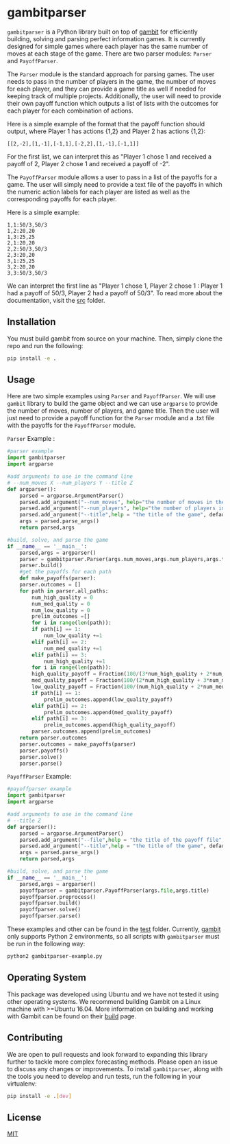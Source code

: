 ﻿# gambitparser

`gambitparser` is a Python library built on top of [gambit](https://gambitproject.readthedocs.io/en/latest/pyapi.html) for efficiently building, solving and parsing perfect information games. It is currently designed for simple games where each player has the same number of moves at each stage of the game. There are two parser modules: `Parser` and `PayoffParser`.

The `Parser` module is the standard approach for parsing games. The user needs to pass in the number of players in the game, the number of moves for each player, and they can provide a game title as well if needed for keeping track of multiple projects. Additionally, the user will need to provide their own payoff function which outputs a list of lists with the outcomes for each player for each combination of actions.

Here is a simple example of the format that the payoff function should output, where Player 1 has actions {1,2} and Player 2 has actions {1,2}:

	[[2,-2],[1,-1],[-1,1],[-2,2],[1,-1],[-1,1]]

For the first list, we can interpret this as "Player 1 chose 1 and received a payoff of 2, Player 2 chose 1 and received a payoff of -2".

The `PayoffParser` module allows a user to pass in a list of the payoffs for a game. The user will simply need to provide a text file of the payoffs in which the numeric action labels for each player are listed as well as the corresponding payoffs for each player.

Here is a simple example:

	1,1:50/3,50/3
	1,2:20,20
	1,3:25,25
	2,1:20,20
	2,2:50/3,50/3
	2,3:20,20
	3,1:25,25
	3,2:20,20
	3,3:50/3,50/3

We can interpret the first line as "Player 1 chose 1, Player 2 chose 1 : Player 1 had a payoff of 50/3, Player 2 had a payoff of 50/3". To read more about the documentation, visit the [src](https://github.com/baileymorton989/gambitparser_private/tree/master/src) folder.

## Installation

You must build gambit from source on your machine. Then, simply clone the repo and run the following:

```bash
pip install -e .
```

## Usage

Here are two simple examples using `Parser` and `PayoffParser`. We will use `gambit` library to build the game object and we can use `argparse` to provide the number of moves, number of players, and game title. Then the user will just need to provide a payoff function for the `Parser` module and a .txt file with the payoffs for the `PayoffParser` module.

`Parser` Example : 

```python
#parser example 	
import gambitparser
import argparse 

#add arguments to use in the command line
# --num_moves X --num_players Y --title Z
def argparser():
    parsed = argparse.ArgumentParser()
    parsed.add_argument("--num_moves", help="the number of moves in the game", default = 2)
    parsed.add_argument("--num_players", help="the number of players in the game", default =2)
    parsed.add_argument("--title",help = "the title of the game", default="Game")
    args = parsed.parse_args()
    return parsed,args

#build, solve, and parse the game
if __name__ == '__main__':
    parsed,args = argparser()
    parser = gambitparser.Parser(args.num_moves,args.num_players,args.title)
    parser.build()
    #get the payoffs for each path
    def make_payoffs(parser):
	parser.outcomes = []
	for path in parser.all_paths:
	    num_high_quality = 0
	    num_med_quality = 0
	    num_low_quality = 0
	    prelim_outcomes =[]
	    for i in range(len(path)):
		if path[i] == 1:
		    num_low_quality +=1
		elif path[i] == 2:
		    num_med_quality +=1
		elif path[i] == 3:
		    num_high_quality +=1
	    for i in range(len(path)):
		high_quality_payoff = Fraction(100/(3*num_high_quality + 2*num_med_quality + num_low_quality)).limit_denominator(10)
		med_quality_payoff = Fraction(100/(2*num_high_quality + 3*num_med_quality + 2*num_low_quality)).limit_denominator(10)
		low_quality_payoff = Fraction(100/(num_high_quality + 2*num_med_quality + 3*num_low_quality)).limit_denominator(10)
		if path[i] == 1:
		    prelim_outcomes.append(low_quality_payoff)
		elif path[i] == 2:
		    prelim_outcomes.append(med_quality_payoff)
		elif path[i] == 3:
		    prelim_outcomes.append(high_quality_payoff)                      
	    parser.outcomes.append(prelim_outcomes)
	return parser.outcomes
    parser.outcomes = make_payoffs(parser)
    parser.payoffs()
    parser.solve()
    parser.parse()
```

`PayoffParser` Example:

```python
#payoffparser example
import gambitparser
import argparse

#add arguments to use in the command line
# --title Z
def argparser():
    parsed = argparse.ArgumentParser()                            
    parsed.add_argument("--file",help = "the title of the payoff file", default='Simple_Game.txt')
    parsed.add_argument("--title",help = "the title of the game", default='Simple_Game')
    args = parsed.parse_args()
    return parsed,args

#build, solve, and parse the game
if __name__ == '__main__':
    parsed,args = argparser()
    payoffparser = gambitparser.PayoffParser(args.file,args.title)
    payoffparser.preprocess()
    payoffparser.build()
    payoffparser.solve()
    payoffparser.parse()
```

These examples and other can be found in the [test](https://github.com/baileymorton989/gambitparser_private/tree/master/tests) folder. Currently, [gambit](https://gambitproject.readthedocs.io/en/latest/pyapi.html) only supports Python 2 environments, so all scripts with `gambitparser` must be run in the following way:

```bash
python2 gambitparser-example.py
```

## Operating System
This package was developed using Ubuntu and we have not tested it using other operating systems. We recommend building Gambit on a Linux machine with >=Ubuntu 16.04. More information on building and working with Gambit can be found on their [build](http://www.gambit-project.org/gambit16/16.0.0/build.html) page.

## Contributing
We are open to pull requests and look forward to expanding this library further to tackle more complex forecasting methods. Please open an issue to discuss any changes or improvements.
To install `gambitparser`, along with the tools you need to develop and run tests, run the following in your virtualenv:

```bash
pip install -e .[dev]
```

## License

[MIT](https://choosealicense.com/licenses/mit/)

